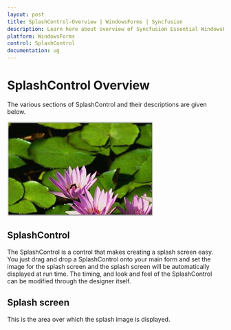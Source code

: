 ```yaml
---
layout: post
title: SplashControl-Overview | WindowsForms | Syncfusion
description: Learn here about overview of Syncfusion Essential WindowsForms Splash Control, its elements, and more.
platform: WindowsForms
control: SplashControl
documentation: ug
---
```


# SplashControl Overview

The various sections of SplashControl and their descriptions are given below.

![WindowsForms Splash overview](Overview_images/Overview_img35.jpeg) 


## SplashControl

The SplashControl is a control that makes creating a splash screen easy. You just drag and drop a SplashControl onto your main form and set the image for the splash screen and the splash screen will be automatically displayed at run time. The timing, and look and feel of the SplashControl can be modified through the designer itself.

## Splash screen

This is the area over which the splash image is displayed.



